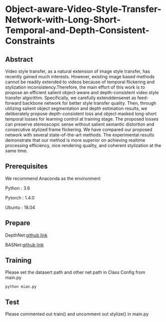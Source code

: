 # Object-aware-Video-Style-Transfer-Network-with-Long-Short-Temporal-and-Depth-Consistent-Constraints

## Abstract
Video style transfer, as a natural extension of image style transfer, has recently gained much interests. However, existing image based methods cannot be readily extended to videos because of temporal flickering and stylization inconsistency.Therefore, the main effort of this work is to propose an efficient salient object-aware and depth-consistent video style transfer algorithm. Specifically, we carefully extenddensenet as feed-forward backbone network for better style transfer quality. Then, through utilizing salient object segmentation and depth estimation results, we deliberately propose depth-consistent loss and object masked long-short temporal losses for learning control at training stage. The proposed losses can preserve stereoscopic sense without salient semantic distortion and consecutive stylized frame flickering. We have compared our proposed network with several state-of-the-art methods. The experimental results demonstrate that our method is more superior on achieving realtime processing efficiency, nice rendering quality, and coherent stylization at the same time.

## Prerequisites
We recommend Anaconda as the environment


Python : 3.6 


Pytorch : 1.4.0


Ubuntu : 18.04

## Prepare
DepthNet:[github link](https://github.com/A-Jacobson/Depth_in_The_Wild)


BASNet:[github link](https://github.com/NathanUA/BASNet)

## Training
Please set the datasert path and other net path in Class Config from main.py
```
python mian.py
```

## Test
Please commented out train() and uncomment out stylize() in main.py

